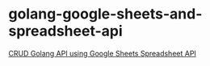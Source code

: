 # golang-google-sheets-and-spreadsheet-api

[CRUD Golang API using Google Sheets Spreadsheet API](https://thriveread.com/golang-google-sheets-and-spreadsheet-api/)
